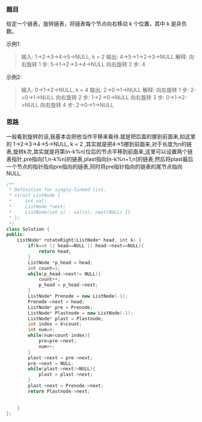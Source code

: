 ### 题目
给定一个链表，旋转链表，将链表每个节点向右移动 k 个位置，其中 k 是非负数。

示例1:
>输入: 1->2->3->4->5->NULL, k = 2
输出: 4->5->1->2->3->NULL
解释:
向右旋转 1 步: 5->1->2->3->4->NULL
向右旋转 2 步: 4
 
示例2:
>输入: 0->1->2->NULL, k = 4
输出: 2->0->1->NULL
解释:
向右旋转 1 步: 2->0->1->NULL
向右旋转 2 步: 1->2->0->NULL
向右旋转 3 步: 0->1->2->NULL
向右旋转 4 步: 2->0->1->NULL

### 思路
一般看到旋转的话,我基本会把他当作平移来看待.就是把后面的挪到前面来,如这里的 1->2->3->4->5->NULL, k = 2 ,其实就是把4->5挪到前面来,对于长度为n的链表,旋转k次,其实就是将第(n-k%n)位后的节点平移到前面来,这里可以设置两个链表指针,pre指向[1,n-k%n]的链表,plast指向[n-k%n+1,n]的链表,然后将plast最后一个节点的指针指向pre指向的链表,同时将pre指针指向的链表的尾节点指向NULL.
```c++
/**
 * Definition for singly-linked list.
 * struct ListNode {
 *     int val;
 *     ListNode *next;
 *     ListNode(int x) : val(x), next(NULL) {}
 * };
 */
class Solution {
public:
    ListNode* rotateRight(ListNode* head, int k) {
        if(k==0 || head==NULL || head->next==NULL){
            return head;
        }
        ListNode *p_head = head;
        int count=1;
        while(p_head->next!= NULL){
            count++;
            p_head = p_head->next;
        }
        ListNode* Prenode = new ListNode(-1);
        Prenode->next = head;
        ListNode* pre = Prenode;
        ListNode* Plastnode = new ListNode(-1);
        ListNode* plast = Plastnode;
        int index = k%count;
        int num=0;
        while(num<count-index){
            pre=pre->next;
            num++;
        }
        plast->next = pre->next;
        pre->next = NULL;
        while(plast->next!=NULL){
            plast = plast->next;
        }
        plast->next = Prenode->next;
        return Plastnode->next;
        
        
    }
};
```
